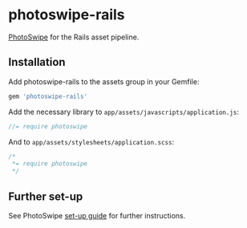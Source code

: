# photoswipe-rails

[PhotoSwipe](http://photoswipe.com/) for the Rails asset pipeline.

## Installation

Add photoswipe-rails to the assets group in your Gemfile:

```ruby
gem 'photoswipe-rails'
```

Add the necessary library to `app/assets/javascripts/application.js`:

```js
//= require photoswipe
```

And to `app/assets/stylesheets/application.scss`:

```css
/*
 *= require photoswipe
 */
```

## Further set-up

See PhotoSwipe [set-up guide][1] for further instructions.

[1]: http://photoswipe.com/documentation/getting-started.html#init-add-pswp-to-dom
